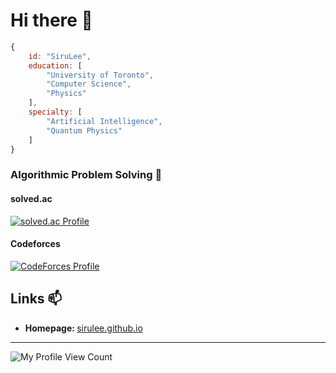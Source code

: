 # Hi there 👋

<!--
**SiruLee/SiruLee** is a ✨ _special_ ✨ repository because its `README.md` (this file) appears on your GitHub profile.

Here are some ideas to get you started:

- 🔭 I’m currently working on ...
- 🌱 I’m currently learning ...
- 👯 I’m looking to collaborate on ...
- 🤔 I’m looking for help with ...
- 💬 Ask me about ...
- 📫 How to reach me: ...
- 😄 Pronouns: ...
- ⚡ Fun fact: ...
-->

```js
{
    id: "SiruLee",
    education: [
        "University of Toronto",
        "Computer Science",
        "Physics"
    ],
    specialty: [
        "Artificial Intelligence",
        "Quantum Physics"
    ]
}
```

### Algorithmic Problem Solving 🤔
#### solved.ac

[![solved.ac Profile](http://mazassumnida.wtf/api/generate_badge?boj=sirulee5208)](https://solved.ac/profile/sirulee5208)

#### Codeforces

[![CodeForces Profile](https://cf.leed.at?id=jhlee520801)](https://codeforces.com/profile/jhlee520801)

## Links 📫
* <b>Homepage: </b> [sirulee.github.io](https://sirulee.github.io)

---
![My Profile View Count](https://komarev.com/ghpvc/?username=nnnlog&style=flat-square&color=grey) 


